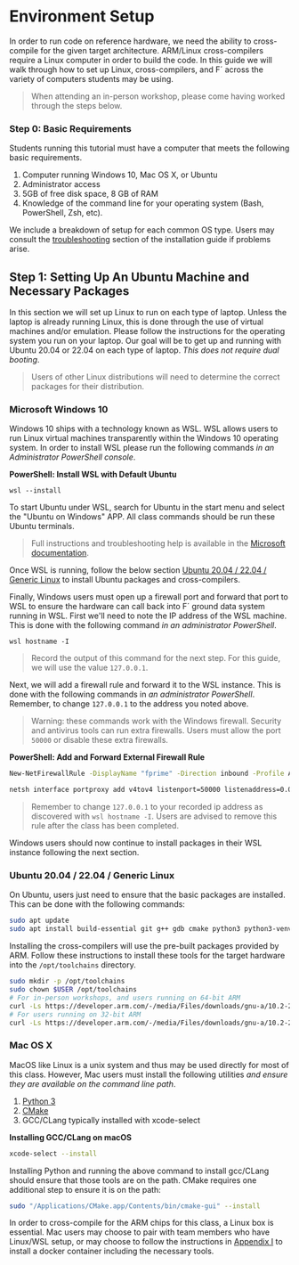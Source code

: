 # Environment Setup

In order to run code on reference hardware, we need the ability to cross-compile for the given target architecture. ARM/Linux cross-compilers require a Linux computer in order to build the code. In this guide we will walk through how to set up Linux, cross-compilers, and F´ across the variety of computers students may be using.

> When attending an in-person workshop, please come having worked through the steps below.

### Step 0: Basic Requirements

Students running this tutorial must have a computer that meets the following basic requirements.

1. Computer running Windows 10, Mac OS X, or Ubuntu
2. Administrator access
3. 5GB of free disk space, 8 GB of RAM
4. Knowledge of the command line for your operating system (Bash, PowerShell, Zsh, etc).

We include a breakdown of setup for each common OS type. Users may consult the [troubleshooting](https://github.com/nasa/fprime/blob/master/docs/INSTALL.md#troubleshooting) section of the installation guide if problems arise.


## Step 1: Setting Up An Ubuntu Machine and Necessary Packages

In this section we will set up Linux to run on each type of laptop. Unless the laptop is already running Linux, this is  done through the use of virtual machines and/or emulation. Please follow the instructions for the operating system you run on your laptop. Our goal will be to get up and running with Ubuntu 20.04 or 22.04 on each type of laptop. *This does not require dual booting*.

> Users of other Linux distributions will need to determine the correct packages for their distribution.


### Microsoft Windows 10

Windows 10 ships with a technology known as WSL. WSL allows users to run Linux virtual machines transparently within the Windows 10 operating system. In order to install WSL please run the following commands *in an Administrator PowerShell console*.

**PowerShell: Install WSL with Default Ubuntu**
```
wsl --install
```

To start Ubuntu under WSL, search for Ubuntu in the start menu and select the "Ubuntu on Windows" APP. All class commands should be run these Ubuntu terminals.

> Full instructions and troubleshooting help is available in the [Microsoft documentation](https://learn.microsoft.com/en-us/windows/wsl/install).

Once WSL is running, follow the below section [Ubuntu 20.04 / 22.04 / Generic Linux](#ubuntu-2004--2204--generic-linux) to install Ubuntu packages and cross-compilers.

Finally, Windows users must open up a firewall port and forward that port to WSL to ensure the hardware can call back into F´ ground data system running in WSL. First we'll need to note the IP address of the WSL machine. This is done with the following command *in an administrator PowerShell*.

```
wsl hostname -I
```
> Record the output of this command for the next step. For this guide, we will use the value `127.0.0.1`.

Next, we will add a firewall rule and forward it to the WSL instance. This is done with the following commands in *an administrator PowerShell*. Remember, to change `127.0.0.1` to the address you noted above.

> Warning: these commands work with the Windows firewall. Security and antivirus tools can run extra firewalls. Users  must allow the port `50000` or disable these extra firewalls.

**PowerShell: Add and Forward External Firewall Rule**
```bash
New-NetFirewallRule -DisplayName "fprime" -Direction inbound -Profile Any -Action Allow -LocalPort 50000 -Protocol TCP

netsh interface portproxy add v4tov4 listenport=50000 listenaddress=0.0.0.0 connectport=50000 connectaddress=127.0.0.1
```
> Remember to change `127.0.0.1` to your recorded ip address as discovered with `wsl hostname -I`. Users are advised to remove this rule after the class has been completed.

Windows users should now continue to install packages in their WSL instance following the next section.

### Ubuntu 20.04 / 22.04 / Generic Linux

On Ubuntu, users just need to ensure that the basic packages are installed. This can be done with the following commands:

```bash
sudo apt update
sudo apt install build-essential git g++ gdb cmake python3 python3-venv python3-pip 
```

Installing the cross-compilers will use the pre-built packages provided by ARM. Follow these instructions to install these tools for the target hardware into the `/opt/toolchains` directory.

```bash
sudo mkdir -p /opt/toolchains
sudo chown $USER /opt/toolchains
# For in-person workshops, and users running on 64-bit ARM
curl -Ls https://developer.arm.com/-/media/Files/downloads/gnu-a/10.2-2020.11/binrel/gcc-arm-10.2-2020.11-x86_64-aarch64-none-linux-gnu.tar.xz | tar -JC /opt/toolchains --strip-components=1 -x
# For users running on 32-bit ARM
curl -Ls https://developer.arm.com/-/media/Files/downloads/gnu-a/10.2-2020.11/binrel/gcc-arm-10.2-2020.11-x86_64-arm-none-linux-gnueabihf.tar.xz | tar -JC /opt/toolchains --strip-components=1 -x
```

### Mac OS X

MacOS like Linux is a unix system and thus may be used directly for most of this class. However, Mac users must install
the following utilities *and ensure they are available on the command line path*.

1. [Python 3](https://www.python.org/downloads/release/python-3913/)
2. [CMake](https://cmake.org/download/)
3. GCC/CLang typically installed with xcode-select

**Installing GCC/CLang on macOS**
```bash
xcode-select --install
```

Installing Python and running the above command to install gcc/CLang should ensure that those tools are on the path.
CMake requires one additional step to ensure it is on the path:

```bash
sudo "/Applications/CMake.app/Contents/bin/cmake-gui" --install
```

In order to cross-compile for the ARM chips for this class, a Linux box is essential. Mac users may choose to pair with
team members who have Linux/WSL setup, or may choose to follow the instructions in [Appendix I](./appendix-1.md)
to install a docker container including the necessary tools.

